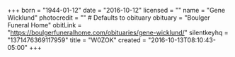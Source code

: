 +++
born = "1944-01-12"
date = "2016-10-12"
licensed = ""
name = "Gene Wicklund"
photocredit = "" # Defaults to obituary
obituary = "Boulger Funeral Home"
obitLink = "https://boulgerfuneralhome.com/obituaries/gene-wicklund/"
silentkeyhq = "1371476369117959"
title = "W0ZOK"
created = "2016-10-13T08:10:43-05:00"
+++
